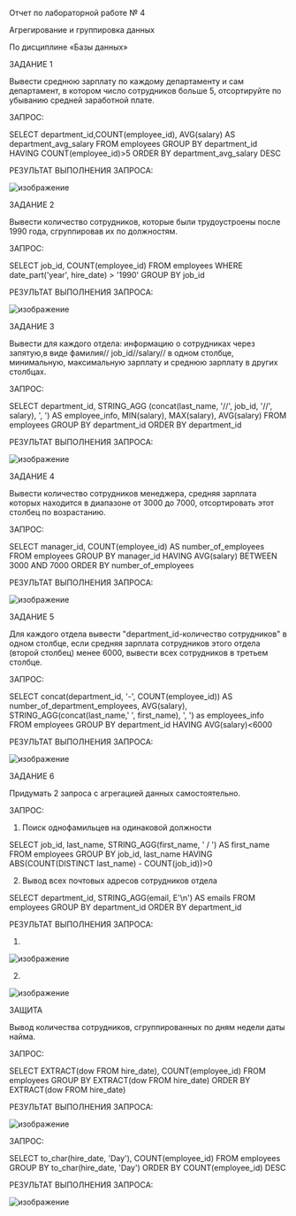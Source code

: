 Отчет по лабораторной работе № 4

Агрегирование и группировка данных

По дисциплине «Базы данных»

ЗАДАНИЕ 1

Вывести среднюю зарплату по каждому департаменту и сам департамент, в котором число сотрудников больше 5, отсортируйте по убыванию средней заработной плате.

ЗАПРОС:

SELECT department_id,COUNT(employee_id), AVG(salary) AS department_avg_salary FROM employees GROUP BY department_id HAVING COUNT(employee_id)>5 ORDER BY department_avg_salary DESC

РЕЗУЛЬТАТ ВЫПОЛНЕНИЯ ЗАПРОСА:

![изображение](https://github.com/user-attachments/assets/0ddd4a55-210a-4440-a946-28acc40f46db)

ЗАДАНИЕ 2

Вывести количество сотрудников, которые были трудоустроены после 1990 года, сгруппировав их по должностям.

ЗАПРОС:

SELECT job_id, COUNT(employee_id) FROM employees WHERE date_part('year', hire_date) > '1990' GROUP BY job_id

РЕЗУЛЬТАТ ВЫПОЛНЕНИЯ ЗАПРОСА:

![изображение](https://github.com/user-attachments/assets/23199ac6-ab54-4cdf-95fe-9c762591a2c8)

ЗАДАНИЕ 3

Вывести для каждого отдела: информацию о сотрудниках через запятую,в виде фамилия// job_id//salary// в одном столбце, минимальную, максимальную зарплату и среднюю зарплату в других столбцах.

ЗАПРОС:

SELECT department_id, STRING_AGG (concat(last_name, '//', job_id, '//', salary), ', ') AS employee_info, MIN(salary), MAX(salary), AVG(salary) FROM employees GROUP BY department_id ORDER BY department_id

РЕЗУЛЬТАТ ВЫПОЛНЕНИЯ ЗАПРОСА:

![изображение](https://github.com/user-attachments/assets/fe87707b-c40c-4719-97d8-d40563cb6718)

ЗАДАНИЕ 4

Вывести количество сотрудников менеджера, средняя зарплата которых находится в диапазоне от 3000 до 7000, отсортировать этот столбец по возрастанию.

ЗАПРОС:

SELECT manager_id, COUNT(employee_id) AS number_of_employees FROM employees GROUP BY manager_id HAVING AVG(salary) BETWEEN 3000 AND 7000 ORDER BY number_of_employees

РЕЗУЛЬТАТ ВЫПОЛНЕНИЯ ЗАПРОСА:

![изображение](https://github.com/user-attachments/assets/8e63140c-9287-454e-b2c1-9003b5a2f1ca)

ЗАДАНИЕ 5

Для каждого отдела вывести "department_id-количество сотрудников" в одном столбце, если средняя зарплата сотрудников этого отдела (второй столбец) менее 6000, вывести всех сотрудников в третьем столбце.

ЗАПРОС:

SELECT concat(department_id, '-', COUNT(employee_id)) AS number_of_department_employees, AVG(salary), STRING_AGG(concat(last_name,' ', first_name), ', ') as employees_info FROM employees GROUP BY department_id HAVING AVG(salary)<6000

РЕЗУЛЬТАТ ВЫПОЛНЕНИЯ ЗАПРОСА:

![изображение](https://github.com/user-attachments/assets/31f6c32c-d7df-477c-b2ab-b4682b25001f)

ЗАДАНИЕ 6

Придумать 2 запроса с агрегацией данных самостоятельно.

ЗАПРОС:

1. Поиск однофамильцев на одинаковой должности

SELECT job_id, last_name, STRING_AGG(first_name, ' / ') AS first_name FROM employees GROUP BY job_id, last_name HAVING ABS(COUNT(DISTINCT last_name) - COUNT(job_id))>0

2.  Вывод всех почтовых адресов сотрудников отдела
   
SELECT department_id, STRING_AGG(email, E'\n') AS emails FROM employees GROUP BY department_id ORDER BY department_id

РЕЗУЛЬТАТ ВЫПОЛНЕНИЯ ЗАПРОСА:

1.
![изображение](https://github.com/user-attachments/assets/d9833bc8-86c8-4080-b363-7ac9eb443964)

2.
![изображение](https://github.com/user-attachments/assets/c6017fd2-f171-4a93-97de-1c59fec09c16)

ЗАЩИТА

Вывод количества сотрудников, сгруппированных по дням недели даты найма.

ЗАПРОС:

SELECT EXTRACT(dow FROM hire_date), COUNT(employee_id) FROM employees GROUP BY EXTRACT(dow FROM hire_date) ORDER BY EXTRACT(dow FROM hire_date)

РЕЗУЛЬТАТ ВЫПОЛНЕНИЯ ЗАПРОСА:

![изображение](https://github.com/user-attachments/assets/232949f1-9c5f-4249-aed5-47b5b9141cb6)

ЗАПРОС:

SELECT to_char(hire_date, 'Day'), COUNT(employee_id) FROM employees GROUP BY to_char(hire_date, 'Day') ORDER BY COUNT(employee_id) DESC

РЕЗУЛЬТАТ ВЫПОЛНЕНИЯ ЗАПРОСА:

![изображение](https://github.com/user-attachments/assets/d31907d6-8572-411a-a381-ea7bffe992ef)

